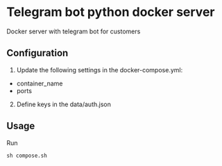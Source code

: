 # Telegram bot python docker server
Docker server with telegram bot for customers

## Configuration

1. Update the following settings in the docker-compose.yml:  
* container_name  
* ports  
2. Define keys in the data/auth.json

## Usage

Run

```
sh compose.sh
```